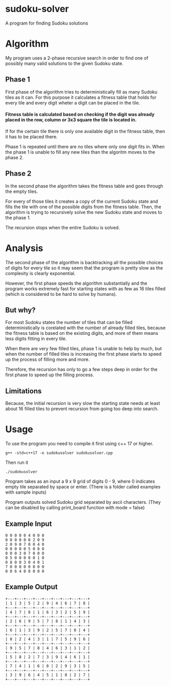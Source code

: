 # sudoku-solver
A program for finding Sudoku solutions

# Algorithm

My program uses a 2-phase recursive search in order to find one of possibly many valid solutions to the given Sudoku state.

## Phase 1

First phase of the algorithm tries to deterministically fill as many Sudoku tiles as it can.
For this purpose it calculates a fitness table that holds for every tile and every digit wheter a digit can be placed in the tile.

#### Fitness table is calculated based on checking if the digit was already placed in the row, column or 3x3 square the tile is located in.

If for the certain tile there is only one available digit in the fitness table, then it has to be placed there.

Phase 1 is repeated until there are no tiles where only one digit fits in.
When the phase 1 is unable to fill any new tiles than the algoritm moves to the phase 2.

## Phase 2

In the second phase the algorithm takes the fitness table and goes through the empty tiles.

For every of those tiles it creates a copy of the current Sudoku state and fills the tile with one of the possible digits from the fitness table.
Then, the algorithm is trying to recursively solve the new Sudoku state and moves to the phase 1.

The recursion stops when the entire Sudoku is solved.

# Analysis

The second phase of the algorithm is backtracking all the possible choices of digits for every tile so it may seem that the program is pretty slow as the complexity is clearly exponential. 

However, the first phase speeds the algorithm substantially and the program works extremely fast for starting states with as few as 16 tiles filled (which is considered to be hard to solve by humans). 

## But why?

For most Sudoku states the number of tiles that can be filled deterministically is corelated with the number of already filled tiles, because the fitness table is based on the existing digits, and more of them means less digits fitting in every tile.

When there are very few filled tiles, phase 1 is unable to help by much, but when the number of filled tiles is increasing the first phase starts to speed up the process of filling more and more.

Therefore, the recursion has only to go a few steps deep in order for the first phase to speed up the filling process.

## Limitations

Because, the initial recursion is very slow the starting state needs at least about 16 filled tiles to prevent recursion from going too deep into search.

# Usage

To use the program you need to compile it first using c++ 17 or higher.
```
g++ -std=c++17 -o sudokusolver sudokusolver.cpp
```
Then run it

```
./sudokusolver
```
Program takes as an input a 9 x 9 grid of digits 0 - 9, where 0 indicates empty tile separated by space or enter. (There is a folder called examples with sample inputs)

Program outputs solved Sudoku grid separated by ascii characters. (They can be disabled by calling print_board function with mode = false)

## Example Input

```
0 0 0 0 0 4 0 0 0
0 0 0 0 0 0 2 0 9
2 0 9 0 7 0 0 4 0
0 0 0 0 0 5 0 8 0
0 0 0 3 0 7 0 0 0
0 5 0 0 0 0 0 1 0
0 8 0 0 3 0 4 0 1
7 0 0 0 0 0 0 0 0
0 0 6 4 0 0 0 0 0
```
## Example Output

```
+---+---+---+---+---+---+---+---+---+
| 1 | 3 | 5 | 2 | 9 | 4 | 6 | 7 | 8 | 
+---+---+---+---+---+---+---+---+---+
| 4 | 7 | 8 | 1 | 6 | 3 | 2 | 5 | 9 | 
+---+---+---+---+---+---+---+---+---+
| 2 | 6 | 9 | 5 | 7 | 8 | 1 | 4 | 3 | 
+---+---+---+---+---+---+---+---+---+
| 6 | 1 | 3 | 9 | 2 | 5 | 7 | 8 | 4 | 
+---+---+---+---+---+---+---+---+---+
| 8 | 2 | 4 | 3 | 1 | 7 | 5 | 9 | 6 | 
+---+---+---+---+---+---+---+---+---+
| 9 | 5 | 7 | 8 | 4 | 6 | 3 | 1 | 2 | 
+---+---+---+---+---+---+---+---+---+
| 5 | 8 | 2 | 7 | 3 | 9 | 4 | 6 | 1 | 
+---+---+---+---+---+---+---+---+---+
| 7 | 4 | 1 | 6 | 8 | 2 | 9 | 3 | 5 | 
+---+---+---+---+---+---+---+---+---+
| 3 | 9 | 6 | 4 | 5 | 1 | 8 | 2 | 7 | 
+---+---+---+---+---+---+---+---+---+
```
